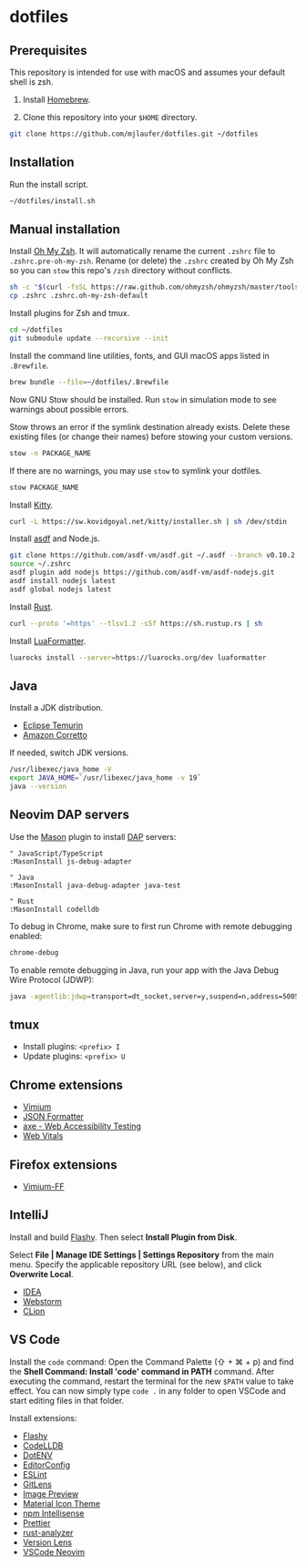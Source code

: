 # dotfiles

## Prerequisites

This repository is intended for use with macOS and assumes your default shell is zsh.

1. Install [Homebrew](https://brew.sh/).

2. Clone this repository into your `$HOME` directory.

```sh
git clone https://github.com/mjlaufer/dotfiles.git ~/dotfiles
```

## Installation

Run the install script.

```sh
~/dotfiles/install.sh
```

## Manual installation

Install [Oh My Zsh](https://github.com/ohmyzsh/ohmyzsh). It will automatically rename the current `.zshrc` file to `.zshrc.pre-oh-my-zsh`. Rename (or delete) the `.zshrc` created by Oh My Zsh so you can `stow` this repo's `/zsh` directory without conflicts.

```sh
sh -c "$(curl -fsSL https://raw.github.com/ohmyzsh/ohmyzsh/master/tools/install.sh)"
cp .zshrc .zshrc.oh-my-zsh-default
```

Install plugins for Zsh and tmux.

```sh
cd ~/dotfiles
git submodule update --recursive --init
```

Install the command line utilities, fonts, and GUI macOS apps listed in `.Brewfile`.

```sh
brew bundle --file=~/dotfiles/.Brewfile
```

Now GNU Stow should be installed. Run `stow` in simulation mode to see warnings about possible errors.

Stow throws an error if the symlink destination already exists. Delete these existing files (or change their names) before stowing your custom versions.

```sh
stow -n PACKAGE_NAME
```

If there are no warnings, you may use `stow` to symlink your dotfiles.

```sh
stow PACKAGE_NAME
```

Install [Kitty](https://sw.kovidgoyal.net/kitty).

```sh
curl -L https://sw.kovidgoyal.net/kitty/installer.sh | sh /dev/stdin
```

Install [asdf](https://asdf-vm.com/) and Node.js.

```sh
git clone https://github.com/asdf-vm/asdf.git ~/.asdf --branch v0.10.2
source ~/.zshrc
asdf plugin add nodejs https://github.com/asdf-vm/asdf-nodejs.git
asdf install nodejs latest
asdf global nodejs latest
```

Install [Rust](https://www.rust-lang.org/tools/install).

```sh
curl --proto '=https' --tlsv1.2 -sSf https://sh.rustup.rs | sh
```

Install [LuaFormatter](https://github.com/Koihik/LuaFormatter).

```sh
luarocks install --server=https://luarocks.org/dev luaformatter
```

## Java

Install a JDK distribution.

-   [Eclipse Temurin](https://adoptium.net/temurin/releases/)
-   [Amazon Corretto](https://docs.aws.amazon.com/corretto/latest/corretto-19-ug/downloads-list.html)

If needed, switch JDK versions.

```sh
/usr/libexec/java_home -V
export JAVA_HOME=`/usr/libexec/java_home -v 19`
java --version
```

## Neovim DAP servers

Use the [Mason](https://github.com/williamboman/mason.nvim) plugin to install [DAP](https://microsoft.github.io/debug-adapter-protocol/) servers:

```viml
" JavaScript/TypeScript
:MasonInstall js-debug-adapter

" Java
:MasonInstall java-debug-adapter java-test

" Rust
:MasonInstall codelldb
```

To debug in Chrome, make sure to first run Chrome with remote debugging enabled:

```sh
chrome-debug
```

To enable remote debugging in Java, run your app with the Java Debug Wire Protocol (JDWP):

```sh
java -agentlib:jdwp=transport=dt_socket,server=y,suspend=n,address=5005 -jar [path/to/JAR]
```

## tmux

-   Install plugins: `<prefix> I`
-   Update plugins: `<prefix> U`

## Chrome extensions

-   [Vimium](https://chrome.google.com/webstore/detail/vimium/dbepggeogbaibhgnhhndojpepiihcmeb?hl=en)
-   [JSON Formatter](https://chrome.google.com/webstore/detail/json-formatter/bcjindcccaagfpapjjmafapmmgkkhgoa?hl=en)
-   [axe - Web Accessibility Testing](https://chrome.google.com/webstore/detail/axe-web-accessibility-tes/lhdoppojpmngadmnindnejefpokejbdd?hl=en-US)
-   [Web Vitals](https://chrome.google.com/webstore/detail/web-vitals/ahfhijdlegdabablpippeagghigmibma?hl=en)

## Firefox extensions

-   [Vimium-FF](https://addons.mozilla.org/en-US/firefox/addon/vimium-ff)

## IntelliJ

Install and build [Flashy](https://github.com/mjlaufer/flashy-intellij). Then select **Install Plugin from Disk**.

Select **File | Manage IDE Settings | Settings Repository** from the main menu. Specify the applicable repository URL (see below), and click **Overwrite Local**.

-   [IDEA](https://github.com/mjlaufer/idea-settings)
-   [Webstorm](https://github.com/mjlaufer/webstorm-settings)
-   [CLion](https://github.com/mjlaufer/clion-settings)

## VS Code

Install the `code` command: Open the Command Palette (⇧ + ⌘ + p) and find the **Shell Command: Install 'code' command in PATH** command. After executing the command, restart the terminal for the new `$PATH` value to take effect. You can now simply type `code .` in any folder to open VSCode and start editing files in that folder.

Install extensions:

-   [Flashy](https://github.com/mjlaufer/flashy-vscode)
-   [CodeLLDB](https://marketplace.visualstudio.com/items?itemName=vadimcn.vscode-lldb)
-   [DotENV](https://marketplace.visualstudio.com/items?itemName=dotenv.dotenv-vscode)
-   [EditorConfig](https://marketplace.visualstudio.com/items?itemName=EditorConfig.EditorConfig)
-   [ESLint](https://marketplace.visualstudio.com/items?itemName=dbaeumer.vscode-eslint)
-   [GitLens](https://marketplace.visualstudio.com/items?itemName=eamodio.gitlens)
-   [Image Preview](https://marketplace.visualstudio.com/items?itemName=kisstkondoros.vscode-gutter-preview)
-   [Material Icon Theme](https://marketplace.visualstudio.com/items?itemName=PKief.material-icon-theme)
-   [npm Intellisense](https://marketplace.visualstudio.com/items?itemName=christian-kohler.npm-intellisense)
-   [Prettier](https://marketplace.visualstudio.com/items?itemName=esbenp.prettier-vscode)
-   [rust-analyzer](https://marketplace.visualstudio.com/items?itemName=rust-lang.rust-analyzer)
-   [Version Lens](https://marketplace.visualstudio.com/items?itemName=pflannery.vscode-versionlens)
-   [VSCode Neovim](https://marketplace.visualstudio.com/items?itemName=asvetliakov.vscode-neovim)
